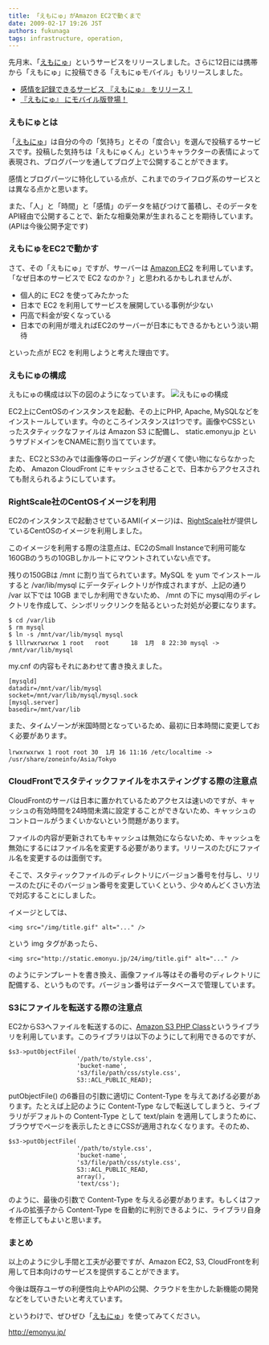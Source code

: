 ```yaml
---
title: 「えもにゅ」がAmazon EC2で動くまで
date: 2009-02-17 19:26 JST
authors: fukunaga
tags: infrastructure, operation, 
---
```

先月末、「<a href="http://emonyu.jp/">えもにゅ</a>」というサービスをリリースしました。さらに12日には携帯から「えもにゅ」に投稿できる「えもにゅモバイル」もリリースしました。
<!--more-->
<ul>
	<li><a href="http://www.feedforce.jp/entries/000854.html">感情を記録できるサービス 『えもにゅ』 をリリース！</a></li>
	<li><a href="http://www.feedforce.jp/entries/000860.html">『えもにゅ』 にモバイル版登場！</a></li>
</ul>
<h3>えもにゅとは</h3>
「<a href="http://emonyu.jp/">えもにゅ</a>」は自分の今の「気持ち」とその「度合い」を選んで投稿するサービスです。投稿した気持ちは「えもにゅくん」というキャラクターの表情によって表現され、ブログパーツを通してブログ上で公開することができます。

感情とブログパーツに特化している点が、これまでのライフログ系のサービスとは異なる点かと思います。

また、「人」と「時間」と「感情」のデータを結びつけて蓄積し、そのデータをAPI経由で公開することで、新たな相乗効果が生まれることを期待しています。(APIは今後公開予定です)
<h3>えもにゅをEC2で動かす</h3>
さて、その「えもにゅ」ですが、サーバーは <a href="http://aws.amazon.com/ec2/">Amazon EC2</a> を利用しています。「なぜ日本のサービスで EC2 なのか？」と思われるかもしれませんが、
<ul>
	<li>個人的に EC2 を使ってみたかった</li>
	<li>日本で EC2 を利用してサービスを展開している事例が少ない</li>
	<li>円高で料金が安くなっている</li>
	<li>日本での利用が増えればEC2のサーバーが日本にもできるかもという淡い期待</li>
</ul>
といった点が EC2 を利用しようと考えた理由です。
<h3>えもにゅの構成</h3>
えもにゅの構成は以下の図のようになっています。

<img src="http://tech.feedforce.jp/wp-content/uploads/2009/02/emonyu-amazon-ec2.gif" alt="えもにゅの構成" />

EC2上にCentOSのインスタンスを起動、その上にPHP, Apache, MySQLなどをインストールしています。今のところインスタンスは1つです。画像やCSSといったスタティックなファイルは Amazon S3 に配備し、 static.emonyu.jp というサブドメインをCNAMEに割り当てています。

また、EC2とS3のみでは画像等のローディングが遅くて使い物にならなかったため、 Amazon CloudFront にキャッシュさせることで、日本からアクセスされても耐えられるようにしています。
<h3>RightScale社のCentOSイメージを利用</h3>
EC2のインスタンスで起動させているAMI(イメージ)は、<a href="http://www.rightscale.com/">RightScale</a>社が提供しているCentOSのイメージを利用しました。

このイメージを利用する際の注意点は、EC2のSmall Instanceで利用可能な160GBのうちの10GBしかルートにマウントされていない点です。

残りの150GBは /mnt に割り当てられています。MySQL を yum でインストールすると /var/lib/mysql にデータディレクトリが作成されますが、上記の通り /var 以下では 10GB までしか利用できないため、 /mnt の下に mysql用のディレクトリを作成して、シンボリックリンクを貼るといった対処が必要になります。
<pre><code>$ cd /var/lib
$ rm mysql
$ ln -s /mnt/var/lib/mysql mysql
$ lllrwxrwxrwx 1 root   root      18  1月  8 22:30 mysql -&gt; /mnt/var/lib/mysql</code></pre>
my.cnf の内容もそれにあわせて書き換えました。
<pre><code>[mysqld]
datadir=/mnt/var/lib/mysql
socket=/mnt/var/lib/mysql/mysql.sock
[mysql.server]
basedir=/mnt/var/lib</code></pre>
また、タイムゾーンが米国時間となっているため、最初に日本時間に変更しておく必要があります。
<pre><code>lrwxrwxrwx 1 root root 30  1月 16 11:16 /etc/localtime -&gt; /usr/share/zoneinfo/Asia/Tokyo</code></pre>
<h3>CloudFrontでスタティックファイルをホスティングする際の注意点</h3>
CloudFrontのサーバは日本に置かれているためアクセスは速いのですが、キャッシュの有効時間を24時間未満に設定することができないため、キャッシュのコントロールがうまくいかないという問題があります。

ファイルの内容が更新されてもキャッシュは無効にならないため、キャッシュを無効にするにはファイル名を変更する必要があります。リリースのたびにファイル名を変更するのは面倒です。

そこで、スタティックファイルのディレクトリにバージョン番号を付与し、リリースのたびにそのバージョン番号を変更していくという、少々めんどくさい方法で対応することにしました。

イメージとしては、
<pre><code>&lt;img src="/img/title.gif" alt="..." /&gt;</code></pre>
という img タグがあったら、
<pre><code>&lt;img src="http://static.emonyu.jp/24/img/title.gif" alt="..." /&gt;</code></pre>
のようにテンプレートを書き換え、画像ファイル等はその番号のディレクトリに配備する、というものです。バージョン番号はデータベースで管理しています。
<h3>S3にファイルを転送する際の注意点</h3>
EC2からS3へファイルを転送するのに、<a href="http://undesigned.org.za/2007/10/22/amazon-s3-php-class">Amazon S3 PHP Class</a>というライブラリを利用しています。このライブラリは以下のようにして利用できるのですが、
<pre><code>$s3-&gt;putObjectFile(
                   '/path/to/style.css',
                   'bucket-name',
                   's3/file/path/css/style.css',
                   S3::ACL_PUBLIC_READ);</code></pre>
putObjectFile() の6番目の引数に適切に Content-Type を与えてあげる必要があります。たとえば上記のように Content-Type なしで転送してしまうと、ライブラリがデフォルトの Content-Type として text/plain を適用してしまうために、ブラウザでページを表示したときにCSSが適用されなくなります。そのため、
<pre><code>$s3-&gt;putObjectFile(
                   '/path/to/style.css',
                   'bucket-name',
                   's3/file/path/css/style.css',
                   S3::ACL_PUBLIC_READ,
                   array(),
                   'text/css');</code></pre>
のように、最後の引数で Content-Type を与える必要があります。もしくはファイルの拡張子から Content-Type を自動的に判別できるように、ライブラリ自身を修正してもよいと思います。
<h3>まとめ</h3>
以上のように少し手間と工夫が必要ですが、Amazon EC2, S3, CloudFrontを利用して日本向けのサービスを提供することができます。

今後は既存ユーザの利便性向上やAPIの公開、クラウドを生かした新機能の開発などをしていきたいと考えています。

というわけで、ぜひぜひ「<a href="http://emonyu.jp/" target="_blank">えもにゅ</a>」を使ってみてください。

<a href="http://emonyu.jp/" target="_blank">http://emonyu.jp/ </a>